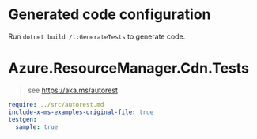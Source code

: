 # Generated code configuration

Run `dotnet build /t:GenerateTests` to generate code.

# Azure.ResourceManager.Cdn.Tests

> see https://aka.ms/autorest
``` yaml
require: ../src/autorest.md
include-x-ms-examples-original-file: true
testgen:
  sample: true
```